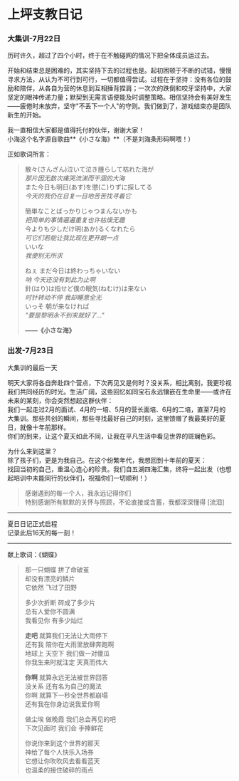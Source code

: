 #  上坪支教日记

### 大集训-7月22日
历时许久，超过了四个小时，终于在不触碰网的情况下把全体成员运过去。

开始和结束总是困难的，其实坚持下去的过程也是。起初困顿于不断的试错，慢慢寻求方法，从认为不可行到可行，一切都值得尝试。过程在于坚持：没有各位的鼓励和陪伴，从各自为营的休息到互相捶背捏肩；一次次的跌倒和咬牙坚持中，大家坚定的眼神传递力量；默契到无需言语便能及时调整策略。相信坚持会有美好发生——疲倦时未放弃，坚守"不丢下一个人"的守则。我们做到了，游戏结束亦是团队新生的开始。

我一直相信大家都是值得托付的伙伴，谢谢大家！  
小海这个名字源自歌曲**《小さな海》**（不是刘海条形码啊喂！）

正如歌词所言：

> 散々(さんざん)泣いて泣き腫らして枯れた海が  
> *那片因无数次痛哭流涕而干涸的大海*  
> また今日も明日(あす)を懲(こ)りずに探してる  
> *今天的我仍在日复一日地苦苦找寻着它*  
>   
> 簡単なことばっかりじゃつまんないかも  
> *把简单的事情遍遍重复也许枯燥无趣*  
> 今よりも少しだけ明(あか)るくなれたら  
> *可它们若能让我比现在更开朗一点*  
> いいな  
> *我便别无所求*  
>  
> ねぇ まだ今日は終わっちゃいない  
> *呐 今天还没有到此为止啊*  
> 針(はり)は指せど僕の眠気(ねむけ)は来ない  
> *时针转动不停 我却睡意全无*  
> いっそ 朝が来なければ  
> *"要是黎明永不到来就好了..."*  
>  
> **——《小さな海》**


### 出发-7月23日
大集训的最后一天

明天大家将各自奔赴四个营点，下次再见又是何时？没关系，相比离别，我更珍视我们共同经历的时光。生活广阔，这些回忆如同宝石永远镶嵌在生命里——或许在未来的某刻，你会突然想起这群伙伴：  
我们一起走过2月的面试、4月的一培、5月的营长面培、6月的二培，直至7月的大集训。那些共创的瞬间，那些寻找最好自己的时刻，这里馈赠了我最美好的夏日，就像十年前那样。  
你们的到来，让这个夏天如此不同，让我在平凡生活中看见世界的斑斓色彩。

为什么来到这里？  
除了孩子们，更是为我自己。在这个纷繁年代，我想回到十年前的夏天：  
找回当初的自己，重温心连心的珍贵。我们自五湖四海汇集，终将一起出发（也想起培训中未能同行的伙伴们，祝福你们一切顺利！）

> 感谢遇到的每一个人，我永远记得你们  
> 特别感谢所有默默的关怀与照顾，不论直接或含蓄，我都深深懂得 [流泪]

---

夏日日记正式启程  
记录此后16天的每一刻！

---

献上歌词：《蝴蝶》

> 那一只蝴蝶 拼了命破茧  
> 却没有漂亮的鳞片  
> 它依然 飞过了田野  
>   
> 多少次折断 碎成了多少片  
> 总有人爱你不圆满  
> 我看见你 有多少灿烂  
>  
> **走吧** 就算我们无法让大雨停下  
> 还有我 陪你在大雨里放肆奔跑啊  
> 地球上 天空下 我们做一对傻瓜  
> 你我生来时就注定 天真而伟大  
>  
> **你啊** 就算永远无法被世界回答  
> 没关系 还有名为自己的魔法  
> 你啊 就算下一秒全世界都崩塌  
> 还有我在你身边说我爱你啊  
>  
> 做尘埃 做晚霞 我们总会再见的吧  
> 下次见面时 我们会 手捧鲜花  
>  
> 你说你来到这个世界的那天  
> 神给了每个人快乐入场券  
> 它想让你吹吹风去看看蓝天  
> 也温柔的接住破碎的雨点  